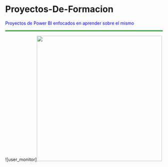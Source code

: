 # Proyectos-De-Formacion
<p style="color:blue"> Proyectos de Power BI enfocados en aprender sobre el mismo </p>
<hr style="border:none; height: 4px; background-color: 4CAF50;"/>
![user_monitor]<img src="https://github.com/user-attachments/assets/0e84fca1-8ed4-4e92-b0f4-111116824acf" width="400"/>
